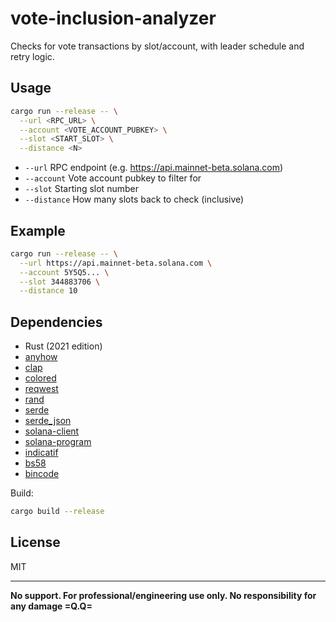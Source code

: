 # vote-inclusion-analyzer

Checks for vote transactions by slot/account, with leader schedule and retry logic.

## Usage

```sh
cargo run --release -- \
  --url <RPC_URL> \
  --account <VOTE_ACCOUNT_PUBKEY> \
  --slot <START_SLOT> \
  --distance <N>
```

- `--url`      RPC endpoint (e.g. https://api.mainnet-beta.solana.com)
- `--account`  Vote account pubkey to filter for
- `--slot`     Starting slot number
- `--distance` How many slots back to check (inclusive)

## Example

```sh
cargo run --release -- \
  --url https://api.mainnet-beta.solana.com \
  --account 5Y5Q5... \
  --slot 344883706 \
  --distance 10
```

## Dependencies

- Rust (2021 edition)
- [anyhow](https://crates.io/crates/anyhow)
- [clap](https://crates.io/crates/clap)
- [colored](https://crates.io/crates/colored)
- [reqwest](https://crates.io/crates/reqwest)
- [rand](https://crates.io/crates/rand)
- [serde](https://crates.io/crates/serde)
- [serde_json](https://crates.io/crates/serde_json)
- [solana-client](https://crates.io/crates/solana-client)
- [solana-program](https://crates.io/crates/solana-program)
- [indicatif](https://crates.io/crates/indicatif)
- [bs58](https://crates.io/crates/bs58)
- [bincode](https://crates.io/crates/bincode)

Build:

```sh
cargo build --release
```

## License

MIT

---
**No support. For professional/engineering use only. No responsibility for any damage =Q.Q=**
